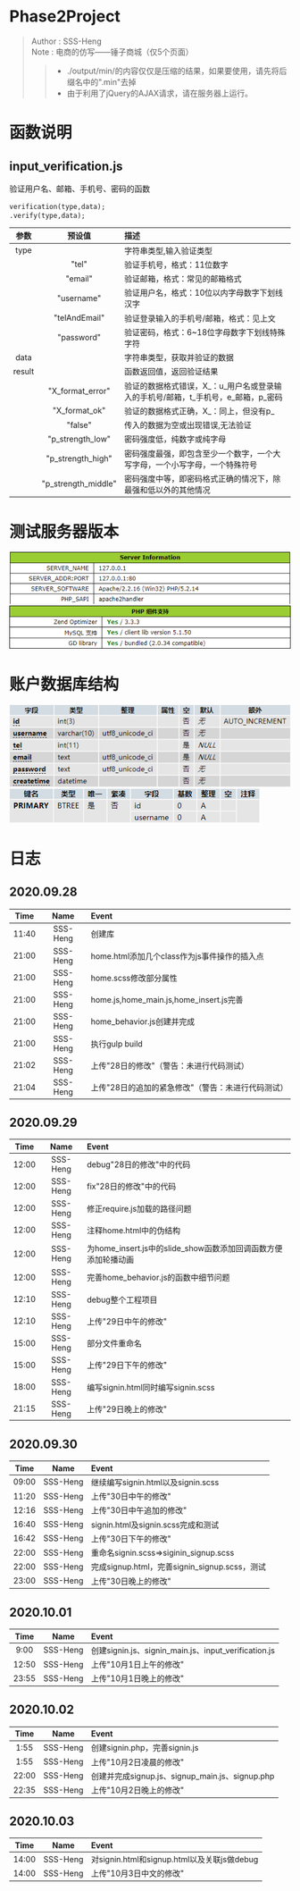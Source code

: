 
# Phase2Project  

>Author : SSS-Heng  
>Note : 电商的仿写——锤子商城（仅5个页面）  
>
>>+ ./output/min/的内容仅仅是压缩的结果，如果要使用，请先将后缀名中的".min"去掉  
>>+ 由于利用了jQuery的AJAX请求，请在服务器上运行。

# 函数说明  

## input_verification.js  

验证用户名、邮箱、手机号、密码的函数

    verification(type,data);  
    .verify(type,data);

参数|预设值|描述  
:-:|:-:|:-  
type||字符串类型,输入验证类型  
&nbsp;|"tel"|验证手机号，格式：11位数字  
&nbsp;|"email"|验证邮箱，格式：常见的邮箱格式  
&nbsp;|"username"|验证用户名，格式：10位以内字母数字下划线汉字  
&nbsp;|"telAndEmail"|验证登录输入的手机号/邮箱，格式：见上文  
&nbsp;|"password"|验证密码，格式：6~18位字母数字下划线特殊字符  
data||字符串类型，获取并验证的数据  
result||函数返回值，返回验证结果  
&nbsp;|"X_format_error"|验证的数据格式错误，X_：u_用户名或登录输入的手机号/邮箱，t_手机号，e_邮箱，p_密码  
&nbsp;|"X_format_ok"|验证的数据格式正确，X_：同上，但没有p_  
&nbsp;|"false"|传入的数据为空或出现错误,无法验证  
&nbsp;|"p_strength_low"|密码强度低，纯数字或纯字母  
&nbsp;|"p_strength_high"|密码强度最强，即包含至少一个数字，一个大写字母，一个小写字母，一个特殊符号  
&nbsp;|"p_strength_middle"|密码强度中等，即密码格式正确的情况下，除最强和低以外的其他情况  

# 测试服务器版本  

![server_information](server_info.png)  
![PHP_support](PHP_support.png)  

# 账户数据库结构  

![database_structure](database_structure.png)  
![primary](primary.png)  

# 日志  

## 2020\.09\.28  

Time|Name|Event  
:-:|:-:|:-  
11:40|SSS-Heng|创建库  
21:00|SSS-Heng|home.html添加几个class作为js事件操作的插入点  
21:00|SSS-Heng|home.scss修改部分属性  
21:00|SSS-Heng|home.js,home_main.js,home_insert.js完善  
21:00|SSS-Heng|home_behavior.js创建并完成  
21:00|SSS-Heng|执行gulp build  
21:02|SSS-Heng|上传"28日的修改"（警告：未进行代码测试）  
21:04|SSS-Heng|上传"28日的追加的紧急修改"（警告：未进行代码测试）  

## 2020\.09\.29  

Time|Name|Event  
:-:|:-:|:-  
12:00|SSS-Heng|debug"28日的修改"中的代码  
12:00|SSS-Heng|fix"28日的修改"中的代码  
12:00|SSS-Heng|修正require.js加载的路径问题  
12:00|SSS-Heng|注释home.html中的伪结构  
12:00|SSS-Heng|为home_insert.js中的slide_show函数添加回调函数方便添加轮播动画  
12:00|SSS-Heng|完善home_behavior.js的函数中细节问题  
12:10|SSS-Heng|debug整个工程项目  
12:10|SSS-Heng|上传"29日中午的修改"  
15:00|SSS-Heng|部分文件重命名  
15:00|SSS-Heng|上传"29日下午的修改"  
18:00|SSS-Heng|编写signin.html同时编写signin.scss  
21:15|SSS-Heng|上传"29日晚上的修改"

## 2020\.09\.30  

Time|Name|Event  
:-:|:-:|:-  
09:00|SSS-Heng|继续编写signin.html以及signin.scss  
11:20|SSS-Heng|上传"30日中午的修改"  
12:16|SSS-Heng|上传"30日中午追加的修改"  
16:40|SSS-Heng|signin.html及signin.scss完成和测试  
16:42|SSS-Heng|上传"30日下午的修改"  
22:00|SSS-Heng|重命名signin.scss=>siginin_signup.scss  
22:00|SSS-Heng|完成signup.html，完善signin_signup.scss，测试  
23:00|SSS-Heng|上传"30日晚上的修改"  

## 2020\.10\.01  

Time|Name|Event  
:-:|:-:|:-  
9:00|SSS-Heng|创建signin.js、signin_main.js、input_verification.js  
12:50|SSS-Heng|上传"10月1日上午的修改"  
23:55|SSS-Heng|上传"10月1日晚上的修改"  

## 2020\.10\.02  

Time|Name|Event  
:-:|:-:|:-  
1:55|SSS-Heng|创建signin.php，完善signin.js  
1:55|SSS-Heng|上传"10月2日凌晨的修改"  
22:00|SSS-Heng|创建并完成signup.js、signup_main.js、signup.php  
22:35|SSS-Heng|上传"10月2日晚上的修改"  

## 2020\.10\.03  

Time|Name|Event  
:-:|:-:|:-  
14:00|SSS-Heng|对signin.html和signup.html以及关联js做debug  
14:00|SSS-Heng|上传"10月3日中文的修改"  
